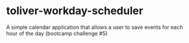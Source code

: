 # toliver-workday-scheduler
A simple calendar application that allows a user to save events for each hour of the day (bootcamp challenge #5)

